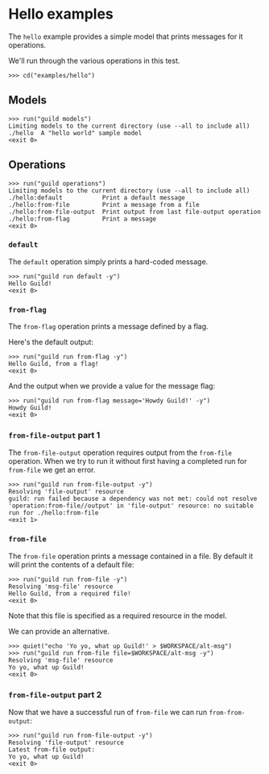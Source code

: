 # Hello examples

The `hello` example provides a simple model that prints messages for
it operations.

We'll run through the various operations in this test.

    >>> cd("examples/hello")

## Models

    >>> run("guild models")
    Limiting models to the current directory (use --all to include all)
    ./hello  A "hello world" sample model
    <exit 0>

## Operations

    >>> run("guild operations")
    Limiting models to the current directory (use --all to include all)
    ./hello:default           Print a default message
    ./hello:from-file         Print a message from a file
    ./hello:from-file-output  Print output from last file-output operation
    ./hello:from-flag         Print a message
    <exit 0>

### `default`

The `default` operation simply prints a hard-coded message.

    >>> run("guild run default -y")
    Hello Guild!
    <exit 0>

### `from-flag`

The `from-flag` operation prints a message defined by a flag.

Here's the default output:

    >>> run("guild run from-flag -y")
    Hello Guild, from a flag!
    <exit 0>

And the output when we provide a value for the message flag:

    >>> run("guild run from-flag message='Howdy Guild!' -y")
    Howdy Guild!
    <exit 0>

### `from-file-output` part 1

The `from-file-output` operation requires output from the `from-file`
operation. When we try to run it without first having a completed run
for `from-file` we get an error.

    >>> run("guild run from-file-output -y")
    Resolving 'file-output' resource
    guild: run failed because a dependency was not met: could not resolve
    'operation:from-file//output' in 'file-output' resource: no suitable
    run for ./hello:from-file
    <exit 1>

### `from-file`

The `from-file` operation prints a message contained in a file. By
default it will print the contents of a default file:

    >>> run("guild run from-file -y")
    Resolving 'msg-file' resource
    Hello Guild, from a required file!
    <exit 0>

Note that this file is specified as a required resource in the model.

We can provide an alternative.

    >>> quiet("echo 'Yo yo, what up Guild!' > $WORKSPACE/alt-msg")
    >>> run("guild run from-file file=$WORKSPACE/alt-msg -y")
    Resolving 'msg-file' resource
    Yo yo, what up Guild!
    <exit 0>

### `from-file-output` part 2

Now that we have a successful run of `from-file` we can run
`from-from-output`:

    >>> run("guild run from-file-output -y")
    Resolving 'file-output' resource
    Latest from-file output:
    Yo yo, what up Guild!
    <exit 0>
